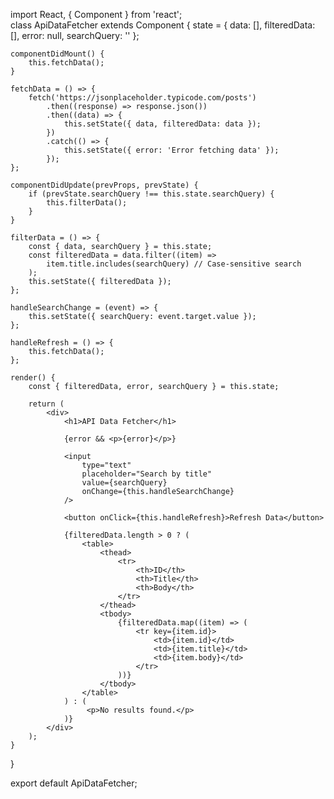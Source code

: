 import React, { Component } from 'react';  
class ApiDataFetcher extends Component { 
    state = { 
        data: [], 
        filteredData: [], 
        error: null, 
        searchQuery: '' 
    }; 
 
    componentDidMount() { 
        this.fetchData(); 
    } 
 
    fetchData = () => { 
        fetch('https://jsonplaceholder.typicode.com/posts')  
            .then((response) => response.json()) 
            .then((data) => { 
                this.setState({ data, filteredData: data }); 
            }) 
            .catch(() => { 
                this.setState({ error: 'Error fetching data' }); 
            }); 
    }; 
 
    componentDidUpdate(prevProps, prevState) { 
        if (prevState.searchQuery !== this.state.searchQuery) { 
            this.filterData(); 
        } 
    } 
 
    filterData = () => { 
        const { data, searchQuery } = this.state; 
        const filteredData = data.filter((item) => 
            item.title.includes(searchQuery) // Case-sensitive search 
        ); 
        this.setState({ filteredData }); 
    }; 
 
    handleSearchChange = (event) => { 
        this.setState({ searchQuery: event.target.value }); 
    }; 
 
    handleRefresh = () => { 
        this.fetchData(); 
    }; 
 
    render() { 
        const { filteredData, error, searchQuery } = this.state; 
 
        return ( 
            <div> 
                <h1>API Data Fetcher</h1> 
 
                {error && <p>{error}</p>} 
 
                <input 
                    type="text" 
                    placeholder="Search by title" 
                    value={searchQuery} 
                    onChange={this.handleSearchChange} 
                /> 
 
                <button onClick={this.handleRefresh}>Refresh Data</button> 
 
                {filteredData.length > 0 ? ( 
                    <table> 
                        <thead> 
                            <tr> 
                                <th>ID</th> 
                                <th>Title</th> 
                                <th>Body</th> 
                            </tr> 
                        </thead> 
                        <tbody> 
                            {filteredData.map((item) => ( 
                                <tr key={item.id}> 
                                    <td>{item.id}</td> 
                                    <td>{item.title}</td> 
                                    <td>{item.body}</td> 
                                </tr> 
                            ))} 
                        </tbody> 
                    </table> 
                ) : ( 
                     <p>No results found.</p> 
                )} 
            </div> 
        ); 
    } 
} 
 
export default ApiDataFetcher; 
